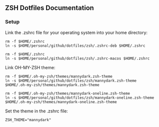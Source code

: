 ## ZSH Dotfiles Documentation

### Setup
Link the .zshrc file for your operating system into your home directory:
```shell
rm -f $HOME/.zshrc
ln -s $HOME/personal/github/dotfiles/zsh/.zshrc-deb $HOME/.zshrc

rm -f $HOME/.zshrc
ln -s $HOME/personal/github/dotfiles/zsh/.zshrc-macos $HOME/.zshrc
```

Link OH-MY-ZSH theme:
```shell
rm -f $HOME/.oh-my-zsh/themes/mannydark.zsh-theme
ln -s $HOME/personal/github/dotfiles/zsh/mannydark.zsh-theme $HOME/.oh-my-zsh/themes/mannydark.zsh-theme

rm -f $HOME/.oh-my-zsh/themes/mannydark-oneline.zsh-theme
ln -s $HOME/personal/github/dotfiles/zsh/mannydark-oneline.zsh-theme $HOME/.oh-my-zsh/themes/mannydark-oneline.zsh-theme
```
Set the theme in the .zshrc file:
```shell
ZSH_THEME="mannydark"
```

